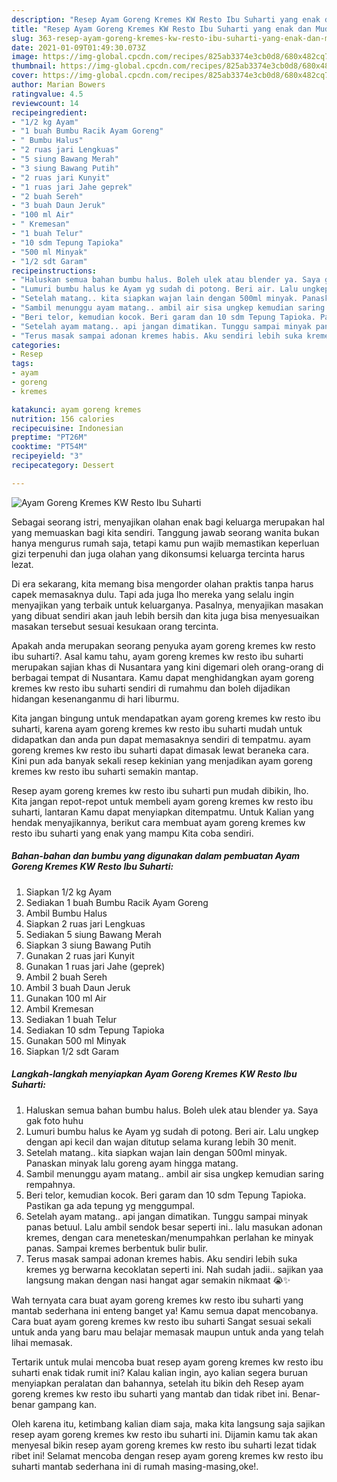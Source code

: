 ```yaml
---
description: "Resep Ayam Goreng Kremes KW Resto Ibu Suharti yang enak dan Mudah Dibuat"
title: "Resep Ayam Goreng Kremes KW Resto Ibu Suharti yang enak dan Mudah Dibuat"
slug: 363-resep-ayam-goreng-kremes-kw-resto-ibu-suharti-yang-enak-dan-mudah-dibuat
date: 2021-01-09T01:49:30.073Z
image: https://img-global.cpcdn.com/recipes/825ab3374e3cb0d8/680x482cq70/ayam-goreng-kremes-kw-resto-ibu-suharti-foto-resep-utama.jpg
thumbnail: https://img-global.cpcdn.com/recipes/825ab3374e3cb0d8/680x482cq70/ayam-goreng-kremes-kw-resto-ibu-suharti-foto-resep-utama.jpg
cover: https://img-global.cpcdn.com/recipes/825ab3374e3cb0d8/680x482cq70/ayam-goreng-kremes-kw-resto-ibu-suharti-foto-resep-utama.jpg
author: Marian Bowers
ratingvalue: 4.5
reviewcount: 14
recipeingredient:
- "1/2 kg Ayam"
- "1 buah Bumbu Racik Ayam Goreng"
- " Bumbu Halus"
- "2 ruas jari Lengkuas"
- "5 siung Bawang Merah"
- "3 siung Bawang Putih"
- "2 ruas jari Kunyit"
- "1 ruas jari Jahe geprek"
- "2 buah Sereh"
- "3 buah Daun Jeruk"
- "100 ml Air"
- " Kremesan"
- "1 buah Telur"
- "10 sdm Tepung Tapioka"
- "500 ml Minyak"
- "1/2 sdt Garam"
recipeinstructions:
- "Haluskan semua bahan bumbu halus. Boleh ulek atau blender ya. Saya gak foto huhu"
- "Lumuri bumbu halus ke Ayam yg sudah di potong. Beri air. Lalu ungkep dengan api kecil dan wajan ditutup selama kurang lebih 30 menit."
- "Setelah matang.. kita siapkan wajan lain dengan 500ml minyak. Panaskan minyak lalu goreng ayam hingga matang."
- "Sambil menunggu ayam matang.. ambil air sisa ungkep kemudian saring rempahnya."
- "Beri telor, kemudian kocok. Beri garam dan 10 sdm Tepung Tapioka. Pastikan ga ada tepung yg menggumpal."
- "Setelah ayam matang.. api jangan dimatikan. Tunggu sampai minyak panas betuul. Lalu ambil sendok besar seperti ini.. lalu masukan adonan kremes, dengan cara meneteskan/menumpahkan perlahan ke minyak panas. Sampai kremes berbentuk bulir bulir."
- "Terus masak sampai adonan kremes habis. Aku sendiri lebih suka kremes yg berwarna kecoklatan seperti ini. Nah sudah jadii.. sajikan yaa langsung makan dengan nasi hangat agar semakin nikmaat 😭✨"
categories:
- Resep
tags:
- ayam
- goreng
- kremes

katakunci: ayam goreng kremes 
nutrition: 156 calories
recipecuisine: Indonesian
preptime: "PT26M"
cooktime: "PT54M"
recipeyield: "3"
recipecategory: Dessert

---
```



![Ayam Goreng Kremes KW Resto Ibu Suharti](https://img-global.cpcdn.com/recipes/825ab3374e3cb0d8/680x482cq70/ayam-goreng-kremes-kw-resto-ibu-suharti-foto-resep-utama.jpg)

Sebagai seorang istri, menyajikan olahan enak bagi keluarga merupakan hal yang memuaskan bagi kita sendiri. Tanggung jawab seorang  wanita bukan hanya mengurus rumah saja, tetapi kamu pun wajib memastikan keperluan gizi terpenuhi dan juga olahan yang dikonsumsi keluarga tercinta harus lezat.

Di era  sekarang, kita memang bisa mengorder olahan praktis tanpa harus capek memasaknya dulu. Tapi ada juga lho mereka yang selalu ingin menyajikan yang terbaik untuk keluarganya. Pasalnya, menyajikan masakan yang dibuat sendiri akan jauh lebih bersih dan kita juga bisa menyesuaikan masakan tersebut sesuai kesukaan orang tercinta. 



Apakah anda merupakan seorang penyuka ayam goreng kremes kw resto ibu suharti?. Asal kamu tahu, ayam goreng kremes kw resto ibu suharti merupakan sajian khas di Nusantara yang kini digemari oleh orang-orang di berbagai tempat di Nusantara. Kamu dapat menghidangkan ayam goreng kremes kw resto ibu suharti sendiri di rumahmu dan boleh dijadikan hidangan kesenanganmu di hari liburmu.

Kita jangan bingung untuk mendapatkan ayam goreng kremes kw resto ibu suharti, karena ayam goreng kremes kw resto ibu suharti mudah untuk didapatkan dan anda pun dapat memasaknya sendiri di tempatmu. ayam goreng kremes kw resto ibu suharti dapat dimasak lewat beraneka cara. Kini pun ada banyak sekali resep kekinian yang menjadikan ayam goreng kremes kw resto ibu suharti semakin mantap.

Resep ayam goreng kremes kw resto ibu suharti pun mudah dibikin, lho. Kita jangan repot-repot untuk membeli ayam goreng kremes kw resto ibu suharti, lantaran Kamu dapat menyiapkan ditempatmu. Untuk Kalian yang hendak menyajikannya, berikut cara membuat ayam goreng kremes kw resto ibu suharti yang enak yang mampu Kita coba sendiri.

<!--inarticleads1-->

##### Bahan-bahan dan bumbu yang digunakan dalam pembuatan Ayam Goreng Kremes KW Resto Ibu Suharti:

1. Siapkan 1/2 kg Ayam
1. Sediakan 1 buah Bumbu Racik Ayam Goreng
1. Ambil  Bumbu Halus
1. Siapkan 2 ruas jari Lengkuas
1. Sediakan 5 siung Bawang Merah
1. Siapkan 3 siung Bawang Putih
1. Gunakan 2 ruas jari Kunyit
1. Gunakan 1 ruas jari Jahe (geprek)
1. Ambil 2 buah Sereh
1. Ambil 3 buah Daun Jeruk
1. Gunakan 100 ml Air
1. Ambil  Kremesan
1. Sediakan 1 buah Telur
1. Sediakan 10 sdm Tepung Tapioka
1. Gunakan 500 ml Minyak
1. Siapkan 1/2 sdt Garam




<!--inarticleads2-->

##### Langkah-langkah menyiapkan Ayam Goreng Kremes KW Resto Ibu Suharti:

1. Haluskan semua bahan bumbu halus. Boleh ulek atau blender ya. Saya gak foto huhu
1. Lumuri bumbu halus ke Ayam yg sudah di potong. Beri air. Lalu ungkep dengan api kecil dan wajan ditutup selama kurang lebih 30 menit.
1. Setelah matang.. kita siapkan wajan lain dengan 500ml minyak. Panaskan minyak lalu goreng ayam hingga matang.
1. Sambil menunggu ayam matang.. ambil air sisa ungkep kemudian saring rempahnya.
1. Beri telor, kemudian kocok. Beri garam dan 10 sdm Tepung Tapioka. Pastikan ga ada tepung yg menggumpal.
1. Setelah ayam matang.. api jangan dimatikan. Tunggu sampai minyak panas betuul. Lalu ambil sendok besar seperti ini.. lalu masukan adonan kremes, dengan cara meneteskan/menumpahkan perlahan ke minyak panas. Sampai kremes berbentuk bulir bulir.
1. Terus masak sampai adonan kremes habis. Aku sendiri lebih suka kremes yg berwarna kecoklatan seperti ini. Nah sudah jadii.. sajikan yaa langsung makan dengan nasi hangat agar semakin nikmaat 😭✨




Wah ternyata cara buat ayam goreng kremes kw resto ibu suharti yang mantab sederhana ini enteng banget ya! Kamu semua dapat mencobanya. Cara buat ayam goreng kremes kw resto ibu suharti Sangat sesuai sekali untuk anda yang baru mau belajar memasak maupun untuk anda yang telah lihai memasak.

Tertarik untuk mulai mencoba buat resep ayam goreng kremes kw resto ibu suharti enak tidak rumit ini? Kalau kalian ingin, ayo kalian segera buruan menyiapkan peralatan dan bahannya, setelah itu bikin deh Resep ayam goreng kremes kw resto ibu suharti yang mantab dan tidak ribet ini. Benar-benar gampang kan. 

Oleh karena itu, ketimbang kalian diam saja, maka kita langsung saja sajikan resep ayam goreng kremes kw resto ibu suharti ini. Dijamin kamu tak akan menyesal bikin resep ayam goreng kremes kw resto ibu suharti lezat tidak ribet ini! Selamat mencoba dengan resep ayam goreng kremes kw resto ibu suharti mantab sederhana ini di rumah masing-masing,oke!.

